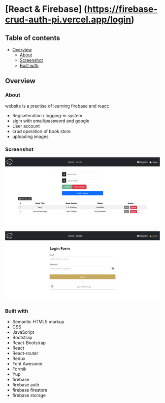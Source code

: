 # [React & Firebase] (https://firebase-crud-auth-pi.vercel.app/login)

## Table of contents

- [Overview](#overview)
  - [About](#About)
  - [Screenshot](#screenshot)
  - [Built with](#built-with)

## Overview
### About
website is a practise of learning firebase and react:

- Regiseteration / logging-in system
- sigin with email/password and google
- User account
- crud operation of book store
- uploading images

### Screenshot

![](./src/assets/readme-screenshot.png)

![](./src/assets/readme-screenshot2.png)

### Built with

- Semantic HTML5 markup
- CSS
- JavaScript
- Bootstrap
- React-Bootstrap
- React
- React-router
- Redux
- Font Awesome
- Formik
- Yup
- firebase
- firebase auth
- firebase firestore
- firebase storage
